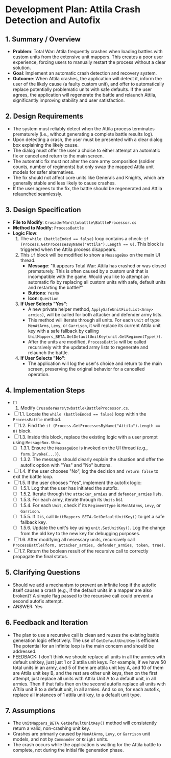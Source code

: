 # Development Plan: Attila Crash Detection and Autofix

## 1. Summary / Overview
- **Problem**: Total War: Attila frequently crashes when loading battles with custom units from the extensive unit mappers. This creates a poor user experience, forcing users to manually restart the process without a clear solution.
- **Goal**: Implement an automatic crash detection and recovery system.
- **Outcome**: When Attila crashes, the application will detect it, inform the user of the likely cause (a faulty custom unit), and offer to automatically replace potentially problematic units with safe defaults. If the user agrees, the application will regenerate the battle and relaunch Attila, significantly improving stability and user satisfaction.

## 2. Design Requirements
- The system must reliably detect when the Attila process terminates prematurely (i.e., without generating a complete battle results log).
- Upon detecting a crash, the user must be presented with a clear dialog box explaining the likely cause.
- The dialog must offer the user a choice to either attempt an automatic fix or cancel and return to the main screen.
- The automatic fix must not alter the core army composition (soldier counts, number of regiments) but only swap the mapped Attila unit models for safer alternatives.
- The fix should not affect core units like Generals and Knights, which are generally stable and less likely to cause crashes.
- If the user agrees to the fix, the battle should be regenerated and Attila relaunched seamlessly.

## 3. Design Specification
- **File to Modify**: `CrusaderWars\twbattle\BattleProcessor.cs`
- **Method to Modify**: `ProcessBattle`
- **Logic Flow**:
    1.  The `while (battleEnded == false)` loop contains a check: `if (Process.GetProcessesByName("Attila").Length == 0)`. This block is triggered when the Attila process disappears.
    2.  This `if` block will be modified to show a `MessageBox` on the main UI thread.
        - **Message**: "It appears Total War: Attila has crashed or was closed prematurely. This is often caused by a custom unit that is incompatible with the game. Would you like to attempt an automatic fix by replacing all custom units with safe, default units and restarting the battle?"
        - **Buttons**: `YesNo`
        - **Icon**: `Question`
    3.  **If User Selects "Yes"**:
        - A new private helper method, `ApplySafeUnitFix(List<Army> armies)`, will be called for both attacker and defender army lists.
        - This method will iterate through all units. For each `Unit` of type `MenAtArms`, `Levy`, or `Garrison`, it will replace its current Attila unit key with a safe fallback by calling `UnitMappers_BETA.GetDefaultUnitKey(unit.GetRegimentType())`.
        - After the units are modified, `ProcessBattle` will be called recursively with the updated army lists to regenerate and relaunch the battle.
    4.  **If User Selects "No"**:
        - The application will log the user's choice and return to the main screen, preserving the original behavior for a cancelled operation.

## 4. Implementation Steps
- [ ] 1. Modify `CrusaderWars\twbattle\BattleProcessor.cs`.
- [ ] 1.1. Locate the `while (battleEnded == false)` loop within the `ProcessBattle` method.
- [ ] 1.2. Find the `if (Process.GetProcessesByName("Attila").Length == 0)` block.
- [ ] 1.3. Inside this block, replace the existing logic with a user prompt using `MessageBox.Show`.
    - [ ] 1.3.1. Ensure the `MessageBox` is invoked on the UI thread (e.g., `form.Invoke(...)`).
    - [ ] 1.3.2. The message should clearly explain the situation and offer the autofix option with "Yes" and "No" buttons.
- [ ] 1.4. If the user chooses "No", log the decision and `return false` to exit the battle loop.
- [ ] 1.5. If the user chooses "Yes", implement the autofix logic:
    - [ ] 1.5.1. Log that the user has initiated the autofix.
    - [ ] 1.5.2. Iterate through the `attacker_armies` and `defender_armies` lists.
    - [ ] 1.5.3. For each army, iterate through its `Units` list.
    - [ ] 1.5.4. For each `Unit`, check if its `RegimentType` is `MenAtArms`, `Levy`, or `Garrison`.
    - [ ] 1.5.5. If it is, call `UnitMappers_BETA.GetDefaultUnitKey()` to get a safe fallback key.
    - [ ] 1.5.6. Update the unit's key using `unit.SetUnitKey()`. Log the change from the old key to the new key for debugging purposes.
- [ ] 1.6. After modifying all necessary units, recursively call `ProcessBattle(form, attacker_armies, defender_armies, token, true)`.
- [ ] 1.7. Return the boolean result of the recursive call to correctly propagate the final status.

## 5. Clarifying Questions
- Should we add a mechanism to prevent an infinite loop if the autofix itself causes a crash (e.g., if the default units in a mapper are also broken)? A simple flag passed to the recursive call could prevent a second autofix attempt.
- ANSWER: Yes


## 6. Feedback and Iteration
- The plan to use a recursive call is clean and reuses the existing battle generation logic effectively. The use of `GetDefaultUnitKey` is efficient. The potential for an infinite loop is the main concern and should be addressed.
- FEEDBACK: I don't think we should replace all units in all the armies with default unitkey, just just 1 or 2 attila unit keys. For example, if we have 50 total units in an army, and 5 of them are attila unit key A, and 10 of them are Attila unit key B, and the rest are other unit keys, then on the first attempt, 
 just replace all units with Attila Unit A to a default unit, in all armies. Then if that fails then on the second autofix replace all units with ATtila unit B to a default unit, in all armies. And so on, for each autofix, replace all instances of 1 attila unit key, to a default unit type.

## 7. Assumptions
- The `UnitMappers_BETA.GetDefaultUnitKey()` method will consistently return a valid, non-crashing unit key.
- Crashes are primarily caused by `MenAtArms`, `Levy`, or `Garrison` unit models, and not by `Commander` or `Knight` units.
- The crash occurs while the application is waiting for the Attila battle to complete, not during the initial file generation phase.
